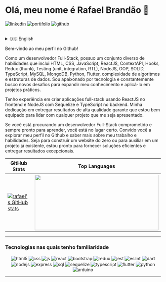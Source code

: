 ### <h1>Olá, meu nome é Rafael Brandão 👋</h1>
[![linkedin](https://img.shields.io/badge/LinkedIn-0077B5?style=for-the-badge&logo=linkedin&logoColor=white)](https://www.linkedin.com/in/brandao-rafael/)
[![portifolio](https://img.shields.io/badge/website-000000?style=for-the-badge&logo=About.me&logoColor=white)](https://brandao-rafael-portfolio.up.railway.app)
[![github](https://img.shields.io/badge/GitHub-181717.svg?style=for-the-badge&logo=GitHub&logoColor=white)](https://github.com/brandao-rafael)

</br>
<div>
  <details>
    <summary>🇺🇸 English</summary>

Welcome to my Github profile!

As a Full-Stack Web Developer, I possess a diverse skill set that includes HTML, CSS, JavaScript, ReactJS, ContextAPI, Hooks, Redux (thunk), Testing (unit, integration, RTL), NodeJS, OOP, SOLID, TypeScript, MySQL, MongoDB, Python, Flutter, algorithm complexity, and data structures. I am passionate about technology and constantly seek new challenges to expand my knowledge and apply it to practical projects.

I have experience in creating full-stack applications using ReactJS in the frontend and NodeJS with Sequelize and TypeScript in the backend. My dedication to delivering high-quality results ensures that I am well-equipped to tackle any project thrown my way.

If you are looking for a Full-Stack Web Developer who is committed to delivering quality results, please do not hesitate to check out my Github profile for more information about my work and skills. I am ready to take on new projects and provide efficient solutions.

  </details>

Bem-vindo ao meu perfil no Github!

Como um desenvolvedor Full-Stack, possuo um conjunto diverso de habilidades que inclui HTML, CSS, JavaScript, ReactJS, ContextAPI, Hooks, Redux (thunk), Testing (unit, integration, RTL), NodeJS, OOP, SOLID, TypeScript, MySQL, MongoDB, Python, Flutter, complexidade de algoritmos e estruturas de dados. Sou apaixonado por tecnologia e constantemente busco novos desafios para expandir meu conhecimento e aplicá-lo em projetos práticos.

Tenho experiência em criar aplicações full-stack usando ReactJS no frontend e NodeJS com Sequelize e TypeScript no backend. Minha dedicação em entregar resultados de alta qualidade garante que estou bem equipado para lidar com qualquer projeto que me seja apresentado.

Se você está procurando um desenvolvedor Full-Stack comprometido e sempre pronto para aprender, você está no lugar certo. Convido você a explorar meu perfil no Github e saber mais sobre meu trabalho e habilidades. Seja para construir um website do zero ou para auxiliar em um projeto já existente, estou pronto para fornecer soluções eficientes e entregar resultados excepcionais.
</div>

| GitHub Stats | Top Languages |
|--------------|---------------|
| [![rafael's GitHub stats](https://github-readme-stats.vercel.app/api?username=brandao-rafael&show_icons=true&theme=dark)](https://github.com/anuraghazra/github-readme-stats) | <img height="180em" width="400em" src="https://github-readme-stats.vercel.app/api/top-langs/?username=brandao-rafael&layout=compact&langs_count=7&theme=dark"/> |

---

### Tecnologias nas quais tenho familiaridade

<div align="center" >
  <img align="center" alt="html5" src="https://img.shields.io/badge/HTML5-E34F26?style=for-the-badge&logo=html5&logoColor=white" />
  <img align="center" alt="css" src="https://img.shields.io/badge/CSS3-1572B6?style=for-the-badge&logo=css3&logoColor=white" />
  <img align="center" alt="js" src="https://img.shields.io/badge/JavaScript-F7DF1E?style=for-the-badge&logo=javascript&logoColor=black" />
  <img align="center" alt="react" src="https://img.shields.io/badge/React-20232A?style=for-the-badge&logo=react&logoColor=61DAFB" />
  <img align="center" alt="bootstrap" src="https://img.shields.io/badge/Bootstrap-563D7C?style=for-the-badge&logo=bootstrap&logoColor=white" />
  <img align="center" alt="redux" src="https://img.shields.io/badge/Redux-593D88?style=for-the-badge&logo=redux&logoColor=white" />
  <img align="center" alt="jest" src="https://img.shields.io/badge/Jest-323330?style=for-the-badge&logo=Jest&logoColor=white" />
  <img align="center" alt="eslint" src="https://img.shields.io/badge/eslint-3A33D1?style=for-the-badge&logo=eslint&logoColor=white" />
  <img align="center" alt="dart" src="https://img.shields.io/badge/Dart-0175C2?style=for-the-badge&logo=dart&logoColor=white" />

  <img align="center" alt="nodejs" src="https://img.shields.io/badge/Node.js-43853D?style=for-the-badge&logo=node.js&logoColor=white" />
  <img align="center" alt="express" src="https://img.shields.io/badge/Express.js-404D59?style=for-the-badge" />
  <img align="center" alt="sql" src="https://img.shields.io/badge/MySQL-005C84?style=for-the-badge&logo=mysql&logoColor=white" />
  <img align="center" alt="sequelize" src="https://img.shields.io/badge/sequelize-323330?style=for-the-badge&logo=sequelize&logoColor=blue" />
  <img align="center" alt="typescript" src="https://img.shields.io/badge/TypeScript-007ACC?style=for-the-badge&logo=typescript&logoColor=white" />
  <img align="center" alt="flutter" src="https://img.shields.io/badge/Flutter-02569B?style=for-the-badge&logo=flutter&logoColor=white" />
  <img align="center" alt="python" src="https://img.shields.io/badge/Python-14354C?style=for-the-badge&logo=python&logoColor=white" />
  <img align="center" alt="arduino" src="https://img.shields.io/badge/Arduino-00979D?style=for-the-badge&logo=Arduino&logoColor=white" />
  <hr />
</div><br/>
